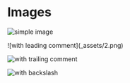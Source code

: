 # Images

![simple image](_assets/1.png)

<!-- comment -->![with leading comment](_assets/2.png)

![with trailing comment](_assets/3.png)<!-- comment -->

<!-- ![commented](_assets/4.png) -->

![with backslash](_assets/5\_1.png)
